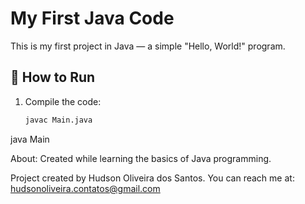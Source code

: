 # My First Java Code

This is my first project in Java — a simple "Hello, World!" program.

## 🚀 How to Run
1. Compile the code:
   ```bash
   javac Main.java
java Main

About: Created while learning the basics of Java programming.

Project created by Hudson Oliveira dos Santos. You can reach me at: hudsonoliveira.contatos@gmail.com

